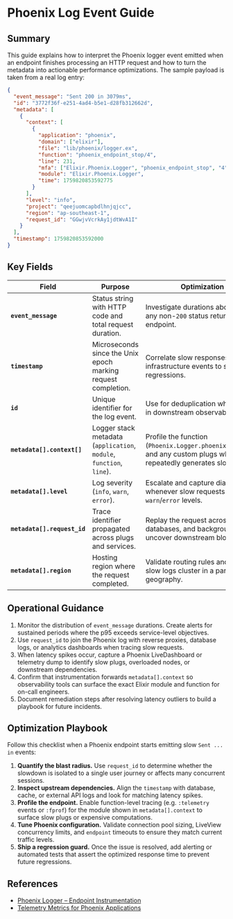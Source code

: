 # Phoenix Log Event Guide

## Summary

This guide explains how to interpret the Phoenix logger event emitted when an
endpoint finishes processing an HTTP request and how to turn the metadata into
actionable performance optimizations. The sample payload is taken from a real
log entry:

```json
{
  "event_message": "Sent 200 in 3079ms",
  "id": "3772f36f-e251-4ad4-b5e1-d28fb312662d",
  "metadata": [
    {
      "context": [
        {
          "application": "phoenix",
          "domain": ["elixir"],
          "file": "lib/phoenix/logger.ex",
          "function": "phoenix_endpoint_stop/4",
          "line": 231,
          "mfa": ["Elixir.Phoenix.Logger", "phoenix_endpoint_stop", "4"],
          "module": "Elixir.Phoenix.Logger",
          "time": 1759820853592775
        }
      ],
      "level": "info",
      "project": "qeejuomcapbdlhnjqjcc",
      "region": "ap-southeast-1",
      "request_id": "GGwjvVcrkAy1jdtWvA1I"
    }
  ],
  "timestamp": 1759820853592000
}
```

## Key Fields

| Field                       | Purpose                                                              | Optimization Trigger                                                                                                                    |
| --------------------------- | -------------------------------------------------------------------- | --------------------------------------------------------------------------------------------------------------------------------------- |
| **`event_message`**         | Status string with HTTP code and total request duration.             | Investigate durations above ~2000 ms or any non-`200` status returned by a critical endpoint.                                           |
| **`timestamp`**             | Microseconds since the Unix epoch marking request completion.        | Correlate slow responses with deploys or infrastructure events to spot systemic regressions.                                            |
| **`id`**                    | Unique identifier for the log event.                                 | Use for deduplication when enriching logs in downstream observability tools.                                                            |
| **`metadata[].context[]`**  | Logger stack metadata (`application`, `module`, `function`, `line`). | Profile the function (`Phoenix.Logger.phoenix_endpoint_stop/4`) and any custom plugs when the same path repeatedly generates slow logs. |
| **`metadata[].level`**      | Log severity (`info`, `warn`, `error`).                              | Escalate and capture diagnostics whenever slow requests coincide with `warn`/`error` levels.                                            |
| **`metadata[].request_id`** | Trace identifier propagated across plugs and services.               | Replay the request across proxies, databases, and background jobs to uncover downstream blockers.                                       |
| **`metadata[].region`**     | Hosting region where the request completed.                          | Validate routing rules and CDN coverage if slow logs cluster in a particular geography.                                                 |

## Operational Guidance

1. Monitor the distribution of `event_message` durations. Create alerts for
   sustained periods where the p95 exceeds service-level objectives.
2. Use `request_id` to join the Phoenix log with reverse proxies, database logs,
   or analytics dashboards when tracing slow requests.
3. When latency spikes occur, capture a Phoenix LiveDashboard or telemetry dump
   to identify slow plugs, overloaded nodes, or downstream dependencies.
4. Confirm that instrumentation forwards `metadata[].context` so observability
   tools can surface the exact Elixir module and function for on-call engineers.
5. Document remediation steps after resolving latency outliers to build a
   playbook for future incidents.

## Optimization Playbook

Follow this checklist when a Phoenix endpoint starts emitting slow `Sent ... in`
events:

1. **Quantify the blast radius.** Use `request_id` to determine whether the
   slowdown is isolated to a single user journey or affects many concurrent
   sessions.
2. **Inspect upstream dependencies.** Align the `timestamp` with database,
   cache, or external API logs and look for matching latency spikes.
3. **Profile the endpoint.** Enable function-level tracing (e.g. `:telemetry`
   events or `:fprof`) for the module shown in `metadata[].context` to surface
   slow plugs or expensive computations.
4. **Tune Phoenix configuration.** Validate connection pool sizing, LiveView
   concurrency limits, and `endpoint` timeouts to ensure they match current
   traffic levels.
5. **Ship a regression guard.** Once the issue is resolved, add alerting or
   automated tests that assert the optimized response time to prevent future
   regressions.

## References

- [Phoenix Logger – Endpoint Instrumentation](https://hexdocs.pm/phoenix/Phoenix.Logger.html)
- [Telemetry Metrics for Phoenix Applications](https://hexdocs.pm/phoenix/telemetry.html)

